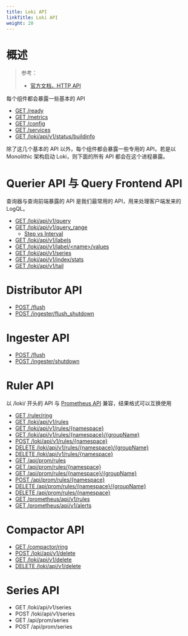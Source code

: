 ```yaml
---
title: Loki API
linkTitle: Loki API
weight: 20
---
```


# 概述

> 参考：
>
> - [官方文档，HTTP API](https://grafana.com/docs/loki/latest/api/)

每个组件都会暴露一些基本的 API

- [GET /ready](https://grafana.com/docs/loki/latest/api/#identify-ready-loki-instance)
- [GET /metrics](https://grafana.com/docs/loki/latest/api/#return-exposed-prometheus-metrics)
- [GET /config](https://grafana.com/docs/loki/latest/api/#list-current-configuration)
- [GET /services](https://grafana.com/docs/loki/latest/api/#list-running-services)
- [GET /loki/api/v1/status/buildinfo](https://grafana.com/docs/loki/latest/api/#list-build-information)

除了这几个基本的 API 以外，每个组件都会暴露一些专用的 API，若是以 Monolithic 架构启动 Loki，则下面的所有 API 都会在这个进程暴露。

# Querier API 与 Query Frontend API

查询器与查询前端暴露的 API 是我们最常用的 API，用来处理客户端发来的 LogQL。

- [GET /loki/api/v1/query](https://grafana.com/docs/loki/latest/api/#query-loki)
- [GET /loki/api/v1/query_range](https://grafana.com/docs/loki/latest/api/#query-loki-over-a-range-of-time)
  - [Step vs Interval](https://grafana.com/docs/loki/latest/api/#step-vs-interval)
- [GET /loki/api/v1/labels](https://grafana.com/docs/loki/latest/api/#list-labels-within-a-range-of-time)
- [GET /loki/api/v1/label/\<name>/values](https://grafana.com/docs/loki/latest/api/#list-label-values-within-a-range-of-time)
- [GET /loki/api/v1/series](https://grafana.com/docs/loki/latest/api/#list-series)
- [GET /loki/api/v1/index/stats](https://grafana.com/docs/loki/latest/api/#index-stats)
- [GET /loki/api/v1/tail](https://grafana.com/docs/loki/latest/api/#stream-log-messages)

# Distributor API

- [POST /flush](https://grafana.com/docs/loki/latest/api/#post-flush)
- [POST /ingester/flush_shutdown](https://grafana.com/docs/loki/latest/api/#post-ingesterflush_shutdown)

# Ingester API

- [POST /flush](https://grafana.com/docs/loki/latest/api/#flush-in-memory-chunks-to-backing-store)
- [POST /ingester/shutdown](https://grafana.com/docs/loki/latest/api/#flush-in-memory-chunks-and-shut-down)

# Ruler API

以 /loki/ 开头的 API 与 [Prometheus API](https://prometheus.io/docs/prometheus/latest/querying/api/) 兼容，结果格式可以互换使用

- [GET /ruler/ring](https://grafana.com/docs/loki/latest/api/#ruler-ring-status)
- [GET /loki/api/v1/rules](https://grafana.com/docs/loki/latest/api/#list-rule-groups)
- [GET /loki/api/v1/rules/{namespace}](https://grafana.com/docs/loki/latest/api/#get-rule-groups-by-namespace)
- [GET /loki/api/v1/rules/{namespace}/{groupName}](https://grafana.com/docs/loki/latest/api/#get-rule-group)
- [POST /loki/api/v1/rules/{namespace}](https://grafana.com/docs/loki/latest/api/#set-rule-group)
- [DELETE /loki/api/v1/rules/{namespace}/{groupName}](https://grafana.com/docs/loki/latest/api/#delete-rule-group)
- [DELETE /loki/api/v1/rules/{namespace}](https://grafana.com/docs/loki/latest/api/#delete-namespace)
- [GET /api/prom/rules](https://grafana.com/docs/loki/latest/api/#list-rule-groups)
- [GET /api/prom/rules/{namespace}](https://grafana.com/docs/loki/latest/api/#get-rule-groups-by-namespace)
- [GET /api/prom/rules/{namespace}/{groupName}](https://grafana.com/docs/loki/latest/api/#get-rule-group)
- [POST /api/prom/rules/{namespace}](https://grafana.com/docs/loki/latest/api/#set-rule-group)
- [DELETE /api/prom/rules/{namespace}/{groupName}](https://grafana.com/docs/loki/latest/api/#delete-rule-group)
- [DELETE /api/prom/rules/{namespace}](https://grafana.com/docs/loki/latest/api/#delete-namespace)
- [GET /prometheus/api/v1/rules](https://grafana.com/docs/loki/latest/api/#list-rules)
- [GET /prometheus/api/v1/alerts](https://grafana.com/docs/loki/latest/api/#list-alerts)

# Compactor API

- [GET /compactor/ring](https://grafana.com/docs/loki/latest/api/#get-compactorring)
- [POST /loki/api/v1/delete](https://grafana.com/docs/loki/latest/api/#post-lokiapiv1delete)
- [GET /loki/api/v1/delete](https://grafana.com/docs/loki/latest/api/#get-lokiapiv1delete)
- [DELETE /loki/api/v1/delete](https://grafana.com/docs/loki/latest/api/#delete-lokiapiv1delete)

# Series API

- GET /loki/api/v1/series
- POST /loki/api/v1/series
- GET /api/prom/series
- POST /api/prom/series
